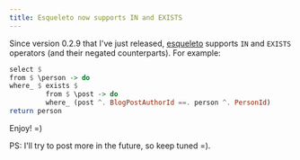 ```yaml
---
title: Esqueleto now supports IN and EXISTS
---
```


Since version 0.2.9 that I've just released, <a
href="http://hackage.haskell.org/package/esqueleto">esqueleto</a>
supports `IN` and `EXISTS` operators (and their negated counterparts).
For example:

```haskell
select $
from $ \person -> do
where_ $ exists $
         from $ \post -> do
         where_ (post ^. BlogPostAuthorId ==. person ^. PersonId)
return person
```

<!--more-->

Enjoy! =)

PS: I'll try to post more in the future, so keep tuned =).
